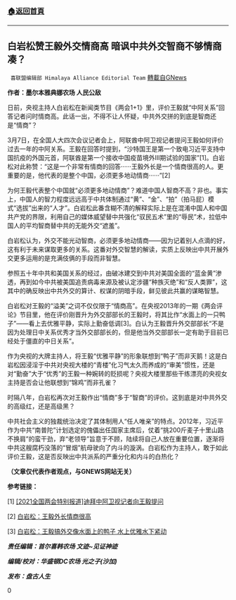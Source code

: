 ###  [:house:返回首頁](https://github.com/ourhimalayas/txt)
---

## 白岩松赞王毅外交情商高 暗讽中共外交智商不够情商凑？
` 喜联盟编辑部 Himalaya Alliance Editorial Team` [轉載自GNews](https://gnews.org/zh-hans/962232/)

**作者：墨尔本雅典娜农场 人民公敌**

日前，央视主持人白岩松在新闻类节目《两会1+1》里，评价王毅就“中阿关系”回答记者问时情商高。此话一出，不得不让人怀疑，中共外交拼的到底是智商还是“情商”？

3月7日，在全国人大四次会议记者会上，阿联酋中阿卫视记者提问王毅如何评价过去一年的中阿关系。王毅在回答时提到，“沙特国王是第一个致电习近平支持中国抗疫的外国元首，阿联酋是第一个接收中国疫苗境外Ⅲ期试验的国家”[1]。白岩松对此称赞：“这是一个非常有情商的回答······王毅外长是一个情商很高的人。更重要的是，他代表的是整个中国，必须更多地动情商······”[2]

为何王毅代表整个中国就“必须更多地动情商”？难道中国人智商不高？非也。事实上，中国人的智力程度远远高于中共体制通过“黄”、“金”、“拍”（拍马屁）模式“选拔”出来的“人才”。白岩松此番含糊不清的解释实际上是在混淆中国人和中国共产党的界限，利用自己的媒体威望替中共强化“驭民五术”里的“辱民”术，拉低中国人的平均智商替中共的无能外交“遮羞”。

白岩松认为，外交不能光动智商，必须更多地动情商——因为记着别人点滴的好，这有利于未来谋取更多的关系。这番对外交智慧的解读，实质上反映出中共开展外交更多运用的是充满伎俩的手段而非智慧。

参照五十年中共和美国关系的经过，由破冰建交到中共对美国全面的“蓝金黄”渗透，再到如今中共被美国追责病毒来源及被认定涉疆“种族灭绝”和“反人类罪”，这其中的确反映出中共外交的算计、权谋的阴暗手段，鲜见彼此共赢的谋略智慧。

白岩松对王毅的“溢美”之词不仅仅限于“情商高”。在央视2013年的一期《两会评论》节目里，他在评价刚晋升为外交部部长的王毅时，将其比作“水面上的一只鸭子”——看上去优雅平静，实际上勤奋低调[3]。白认为王毅晋升外交部部长“不是因为处理日中关系优秀才当外交部部长的，但是他当外交部部长一定有助于目前已经处于僵直的中日关系”。

作为央视的大牌主持人，将王毅“优雅平静”的形象联想到“鸭子”而非天鹅！这是白岩松因浸淫于中共对央视大楼的“青楼”化习气太久而养成的“审美”惯性，还是对“勤奋”大于“优秀”的王毅一种婉转的贬损呢？央视大楼里那些干练漂亮的央视女主持是否会让他联想到“锦鸡”而非孔雀？

时隔八年，白岩松再次对王毅作出“情商”多于“智商”的评价。这到底是对中共外交的高级红，还是高级黑？

中共社会主义的独裁统治决定了其体制用人“任人唯亲”的特点。2012年，习近平作为中共“南普陀”计划选定的傀儡出任国家主席后，仗着“挑200斤麦子十里山路不换肩”的蛮干劲，弃“老领导”旨意于不顾，陆续将自己人放在重要位置，逐渐将中共这艘腐朽没落的“冒烟”航母驶向了内斗的漩涡。白岩松作为主持人，敢于如此评价王毅，这是否反映出中共派系的严重分化和内斗的白热化？

**（文章仅代表作者观点，与GNEWS网站无关）**

**参考链接：**

[1] [\[2021全国两会特别报道\]迪拜中阿卫视记者向王毅提问](http://tv.cctv.com/2021/03/07/VIDE2ZTlDmAsgwPe8Vo0LJIx210307.shtml)

[2] [白岩松：王毅外长情商很高](https://v.cctv.com/2021/03/08/VIDEusx3XprY4DG01hUHZ7Kx210308.shtml?spm=C12120290324.Ps6ySUNiMIzG.0.0)

[3] [白岩松：王毅搞外交像水面上的鸭子 水上优雅水下紧动](https://www.guancha.cn/society/2013_03_17_132323.shtml)



***责任编辑：首尔喜韩农场 文迹~见证神迹***

***编辑/校对：华盛顿DC农场 光之子(沙加)***

***发布：盘古人生***

0
